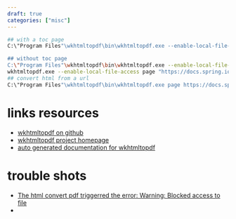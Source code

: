 ```yaml
---
draft: true
categories: ["misc"]
---
```


```bash
## with a toc page
C:\"Program Files"\wkhtmltopdf\bin\wkhtmltopdf.exe --enable-local-file-access toc page C:\Users\18488\Desktop\Current_Learning\bdilab\web-backend-learning\spring-framework-docs\spring-framework\docs\current\reference\html\core.html C:\Users\18488\Desktop\Current_Learning\bdilab\web-backend-learning\spring-framework-docs\spring-framework\docs\current\reference\html\core_with-toc.pdf

## without toc page
C:\"Program Files"\wkhtmltopdf\bin\wkhtmltopdf.exe --enable-local-file-access page C:\Users\18488\Desktop\Current_Learning\bdilab\web-backend-learning\spring-framework-docs\spring-framework\docs\current\reference\html\core.html C:\Users\18488\Desktop\Current_Learning\bdilab\web-backend-learning\spring-framework-docs\spring-framework\docs\current\reference\html\core.pdf
wkhtmltopdf.exe --enable-local-file-access page "https://docs.spring.io/spring-framework/docs/current/reference/html/core.html" core_from_url.pdf
## convert html from a url
C:\"Program Files"\wkhtmltopdf\bin\wkhtmltopdf.exe page https://docs.spring.io/spring-framework/docs/current/reference/html/core.html C:\Users\18488\Desktop\Current_Learning\bdilab\web-backend-learning\spring-framework-docs\spring-framework\docs\current\reference\html\core_from-url.pdf
```



# links resources

- [wkhtmltopdf on github](https://github.com/wkhtmltopdf/wkhtmltopdf/)
- [wkhtmltopdf project homepage](https://wkhtmltopdf.org/)
- [auto generated documentation for wkhtmltopdf](https://wkhtmltopdf.org/usage/wkhtmltopdf.txt)



# trouble shots

- [The html convert pdf triggerred the error: Warning: Blocked access to file](https://github.com/wkhtmltopdf/wkhtmltopdf/issues/5021#)
- 
